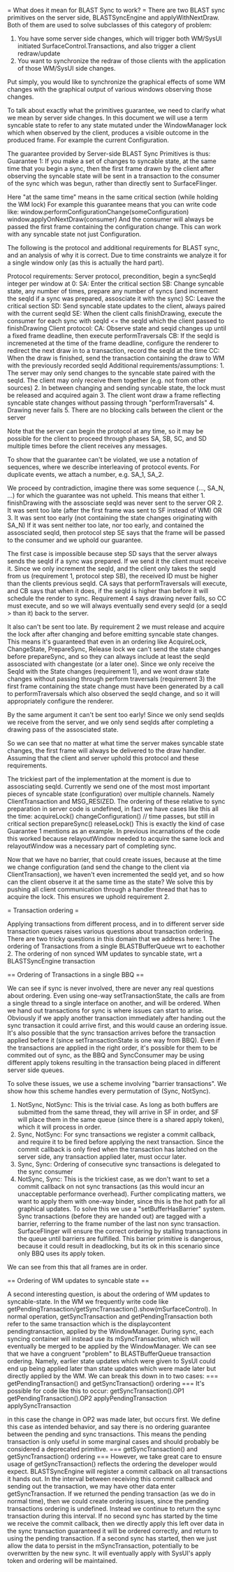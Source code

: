 = What does it mean for BLAST Sync to work? =
There are two BLAST sync primitives on the server side, BLASTSyncEngine and applyWithNextDraw.
Both of them are used to solve subclasses of this category of problem:
 1. You have some server side changes, which will trigger both WM/SysUI initiated SurfaceControl.Transactions, 
    and also trigger a client redraw/update
 2. You want to synchronize the redraw of those clients with the application of those WM/SysUI side changes.

Put simply, you would like to synchronize the graphical effects of some WM changes with the graphical output of various windows
observing those changes.

To talk about exactly what the primitives guarantee, we need to clarify what we mean by server side changes. 
In this document we will use a term syncable state to refer to any state mutated under the WindowManager lock
which when observed by the client, produces a visible outcome in the produced frame. 
For example the current Configuration. 

The guarantee provided by Server-side BLAST Sync Primitives is thus:
Guarantee 1:	If you make a set of changes to syncable state, at the same time that you begin a sync, 
then the first frame drawn by the client after observing the syncable state will be sent in a transaction
to the consumer of the sync which was begun, rather than directly sent to SurfaceFlinger.

Here "at the same time" means in the same critical section (while holding the WM lock)
For example this guarantee means that you can write code like:
	window.performConfigurationChange(someConfiguration)
	window.applyOnNextDraw(consumer)
And the consumer will always be passed the first frame containing the configuration change. This can work with any 
syncable state not just Configuration.

The following is the protocol and additional requirements for BLAST sync, and an analysis of why it is correct. Due to time
constraints we analyze it for a single window only (as this is actually the hard part).

Protocol requirements:
    Server protocol, precondition, begin a syncSeqId integer per window at 0:
        SA: Enter the critical section
        SB: Change syncable state, any number of times, prepare any number of syncs (and
            increment the seqId if a sync was prepared, assosciate it with the sync)
        SC: Leave the critical section
        SD: Send syncable state updates to the client, always paired with the current seqId
        SE: When the client calls finishDrawing, execute the consumer for each sync with
            seqId <= the seqId which the client passed to finishDrawing
    Client protocol:
        CA: Observe state and seqid changes up until a fixed frame deadline, then execute performTraversals
        CB: If the seqId is incremeneted at the time of the frame deadline, configure the renderer to
            redirect the next draw in to a transaction, record the seqId at the time
        CC: When the draw is finished, send the transaction containing the draw to WM with the
            previously recorded seqId
    Additional requirements/assumptions:
        1. The server may only send changes to the syncable state paired with the seqId. The client may
           only receive them together (e.g. not from other sources)
        2. In between changing and sending syncable state, the lock must be released and acquired again
        3. The client wont draw a frame reflecting syncable state changes without passing through "performTraversals"
        4. Drawing never fails
        5. There are no blocking calls between the client or the server
            
Note that the server can begin the protocol at any time, so it may be possible for the client to proceed through
phases SA, SB, SC, and SD multiple times before the client receives any messages.

To show that the guarantee can't be violated, we use a notation of sequences, where we describe interleaving
of protocol events. For duplicate events, we attach a number, e.g. SA_1, SA_2.

We proceed by contradiction, imagine there was some sequence (..., SA_N, ...) for which the guarantee was
not upheld. This means that either
    1. finishDrawing with the assosciate seqId was never sent to the server OR
    2. It was sent too late (after the first frame was sent to SF instead of WM) OR
    3. It was sent too early (not containing the state changes originating with SA_N)
If it was sent neither too late, nor too early, and contained the assosciated seqId, then protocol step SE
says that the frame will be passed to the consumer and we uphold our guarantee.

The first case is impossible because step SD says that the server always sends the seqId if a sync was prepared.
If we send it the client must receive it. Since we only increment the seqId, and the client only takes the
seqId from us (requirement 1, protocol step SB), the received ID must be higher than the clients previous seqId.
CA says that performTraversals will execute, and CB says that when it does, if the seqId is higher than before
it will schedule the render to sync. Requirement 4 says drawing never fails, so CC must execute, and so we will always
eventually send every seqId (or a seqId > than it) back to the server.

It also can't be sent too late. By requirement 2 we must release and acquire the lock
after after changing and before emitting syncable state changes. This means it's guaranteed
that even in an ordering like AcquireLock, ChangeState, PrepareSync, Release lock we can't
send the state changes before prepareSync, and so they can always include at least the seqId
assosciated with changestate (or a later one).
Since we only receive the SeqId with the State changes (requirement 1),
and we wont draw state changes without passing through perform traversals (requirement 3) the first frame
containing the state change must have been generated by a call to performTraversals which also observed
the seqId change, and so it will appropriately configure the renderer.

By the same argument it can't be sent too early! Since we only send seqIds we receive from the server, 
and we only send seqIds after completing a drawing pass of the assosciated state.

So we can see that no matter at what time the server makes syncable state changes, the first frame will
always be delivered to the draw handler. Assuming that the client and server uphold this protocol and these
requirements.

The trickiest part of the implementation at the moment is due to assosciating seqId. Currently we send one of the most
most important pieces of syncable state (configuration) over multiple channels. Namely ClientTransaction
and MSG_RESIZED. The ordering of these relative to sync preparation in server code is undefined, in fact we have cases like
this all the time:
    acquireLock()
    changeConfiguration()
    // time passes, but still in critical section
    prepareSync()
    releaseLock()
This is exactly the kind of case Guarantee 1 mentions as an example. In previous incarnations of the code this worked
because relayoutWindow needed to acquire the same lock and relayoutWindow was a necessary part of completing sync.

Now that we have no barrier, that could create issues, because at the time we change configuration (and send the change
to the client via ClientTransaction), we haven't even incremented the seqId yet, and so how can the client observe it
at the same time as the state? We solve this by pushing all client communication through a handler thread that has to
acquire the lock. This ensures we uphold requirement 2.
    
= Transaction ordering =

Applying transactions from different process, and in to different server side transaction queues
raises various questions about transaction ordering. There are two tricky questions in this
domain that we address here:
    1. The ordering of Transactions from a single BLASTBufferQueue wrt to eachother
    2. The ordering of non synced WM updates to syncable state, wrt a BLASTSyncEngine
       transaction
       
== Ordering of Transactions in a single BBQ ==

We can see if sync is never involved, there are never any real questions about ordering.
Even using one-way setTransactionState, the calls are from a single thread to a single
interface on another, and will be ordered. When we hand out transactions for sync
is where issues can start to arise. Obviously if we apply another transaction
immediately after handing out the sync transaction it could arrive first, and this would
cause an ordering issue. It's also possible that the sync transaction arrives before the
transaction applied before it (since setTransactionState is one way from BBQ). Even if
the transactions are applied in the right order, it's possible for them to be
commited out of sync, as the BBQ and SyncConsumer may be using different apply tokens
resulting in the transaction being placed in different server side queues.

To solve these issues, we use a scheme involving "barrier transactions". We show how
this scheme handles every permutation of (Sync, NotSync).

1. NotSync, NotSync: This is the trivial case. As long as both buffers are submitted from
   the same thread, they will arrive in SF in order, and SF will place them in the same
   queue (since there is a shared apply token), which it will process in order.
2. Sync, NotSync: For sync transactions we register a commit callback, and require it to
   be fired before applying the next transaction. Since the commit callback is only
   fired when the transaction has latched on the server side, any transaction applied
   later, must occur later.
3. Sync, Sync: Ordering of consecutive sync transactions is delegated to the sync
    consumer
4. NotSync, Sync: This is the trickiest case, as we don't want to set a commit callback
   on not sync transactions (as this would incur an unacceptable performance overhead).
   Further complicating matters, we want to apply them with one-way binder, since
   this is the hot path for all graphical updates. To solve this we use a
   "setBufferHasBarrier" system. Sync transactions (before they are handed out)
   are tagged with a barrier, referring to the frame number of the last
   non sync transaction. SurfaceFlinger will ensure the correct ordering
   by stalling transactions in the queue until barriers are fulfilled. This barrier
   primitive is dangerous, because it could result in deadlocking, but its ok in
   this scenario since only BBQ uses its apply token.
   
We can see from this that all frames are in order.

== Ordering of WM updates to syncable state ==

A second interesting question, is about the ordering of WM updates to syncable-state. In
the WM we frequently write code like
    getPendingTransaction/getSyncTransaction().show(mSurfaceControl).
In normal operation, getSyncTransaction and getPendingTransaction both refer to the same
transaction which is the displaycontent pendingtransaction, applied by the WindowManager.
During sync, each syncing container will instead use its mSyncTransaction, which will
eventually be merged to be applied by the WindowManager. We can see that we have a congruent
"problem" to BLASTBufferQueue transaction ordering. Namely, earlier state updates which were
given to SysUI could end up being applied later than state updates which were made later but
directly applied by the WM. We can break this down in to two cases:
=== getPendingTransaction() and getSyncTransaction() ordering ===
It's possible for code like this to occur:
getSyncTransaction().OP1
getPendingTransaction().OP2
applyPendingTransaction
applySyncTransaction

in this case the change in OP2 was made later, but occurs first. We define this case as
intended behavior, and say there is no ordering guarantee between the pending
and sync transactions. This means the pending transaction is only useful in
some marginal cases and should probably be considered a deprecated primitive.
=== getSyncTransaction() and getSyncTransaction() ordering ===
However, we take great care to ensure usage of getSyncTransaction() reflects
the ordering the developer would expect. BLASTSyncEngine will register
a commit callback on all transactions it hands out. In the interval between
receiving this commit callback and sending out the transaction, we may have other
data enter getSyncTransaction. If we returned the pending transaction
(as we do in normal time), then we could create ordering issues, since the pending
transactions ordering is undefined. Instead we continue to return the sync transaction
during this interval. If no second sync has started by the time we receive
the commit callback, then we directly apply this left over data in the sync transaction
guaranteed it will be ordered correctly, and return to using the pending
transaction. If a second sync has started, then we just allow the data
to persist in the mSyncTransaction, potentially to be overwritten
by the new sync. It will eventually apply with SysUI's apply token and
ordering will be maintained.
